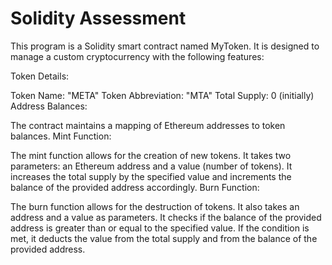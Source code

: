 # Solidity Assessment

This program is a Solidity smart contract named MyToken. It is designed to manage a custom cryptocurrency with the following features:

Token Details:

Token Name: "META"
Token Abbreviation: "MTA"
Total Supply: 0 (initially)
Address Balances:

The contract maintains a mapping of Ethereum addresses to token balances.
Mint Function:

The mint function allows for the creation of new tokens. It takes two parameters: an Ethereum address and a value (number of tokens).
It increases the total supply by the specified value and increments the balance of the provided address accordingly.
Burn Function:

The burn function allows for the destruction of tokens. It also takes an address and a value as parameters.
It checks if the balance of the provided address is greater than or equal to the specified value.
If the condition is met, it deducts the value from the total supply and from the balance of the provided address.
